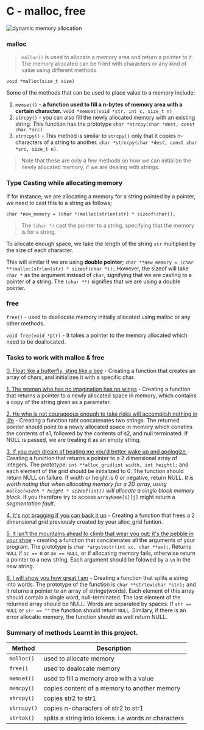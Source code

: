 # C - malloc, free

![dynamic memory allocation](https://media.geeksforgeeks.org/wp-content/cdn-uploads/Malloc-function-in-c.png)

### malloc
> `malloc()` is used to allocate a memory area and return a pointer to it. The memory allocated can be filled with characters or any kind of value using different methods. 

`void *malloc(size_t size)`

Some of the methods that can be used to place value to a memory include:

1. `memset()` - **a function used to fill a n-bytes of memory area with a certain character.** `void *memset(void *str, int c, size_t n)`
2. `strcpy()` - you can also fill the newly allocated memory with an existing string. This function has the prototype `char *strcpy(char *dest, const char *src)`
3. `strncpy()` - This method is similar to `strcpy()` only that it copies n-characters of a string to another. `char *strncpy(char *dest, const char *src, size_t n)`.

> Note that these are only a few methods on how we can initialize the newly allocated memory, if we are dealing with strings.

### Type Casting while allocating memory

If for instance, we are allocating a memory for a string pointed by a pointer, we need to cast this to a string as follows;

`char *new_memory = (char *)malloc(strlen(str) * sizeof(char));`

> The `(char *)` cast the pointer to a string, specifying that the memory is for a string.

To allocate enough space, we take the length of the string `str` multiplied by the size of each character.

This will similar if we are using **double pointer**;
`char **new_memory = (char **)malloc(strlen(str) * sizeof(char *));`
However, the sizeof will take `char *` as the argument instead of `char`, signifying that we are casting to a pointer of a string.
The `(char **)` signifies that we are using a double pointer.

### free

`free()` - used to deallocate memory initially allocated using malloc or any other methods.

`void free(void *ptr)` - It takes a pointer to the memory allocated which need to be deallocated.

### Tasks to work with malloc & free

[0. Float like a butterfly, sting like a bee](./0-create_array.c) - Creating a function that creates an array of chars, and initializes it with a specific char.


[1. The woman who has no imagination has no wings](./1-strdup.c) - Creating a function that returns a pointer to a newly allocated space in memory, which contains a copy of the string given as a parameter.


[2. He who is not courageous enough to take risks will accomplish nothing in life](./2-2-str_concat.c) - Creating a function taht concatenates two strings. The returned pointer should point to a newly allocated space in memory which conatins the contents of s1, followed by the contents of s2, and null terminated. If NULL is passed, we are treating it as an empty string.


[3. If you even dream of beating me you'd better wake up and apologize
](./3-alloc_grid.c) - Creating a function that returns a pointer to a 2 dimensional array of integers. The prototype: `int **alloc_grid(int width, int height);` and each element of the grid should be initialized to 0. The function should return NULL on failure. If width or height is 0 or negative, return NULL. *It is worth noting that when allocating memory for a 2D array, using `malloc(width * height * sizeof(int))` will allocate a single block memory block*. If you therefore try to access `arrayName[i][j]` might return a *segmentation fault*.


[4. It's not bragging if you can back it up](./4-free_grid.c) - Creating a function that frees a 2 dimensional grid previously created by your alloc_grid funtion.


[5. It isn't the mountains ahead to climb that wear you out; it's the pebble in your shoe](./100-argstostr.c) - creating a function that concatenates all the arguments of your program. The prototype is `char *argstostr(int ac, char **av);`. Returns `NULL` if `ac == 0` or `av == NULL`, or if allocating memory fails, otherwise return a pointer to a new string. Each argument should be folowed by a `\n` in the new string.


[6. I will show you how great I am](./101-strtow.c) - Creating a function that splits a string into words. The prototype of the function is `char **strtow(char *str);` and it returns a pointer to an array of strings(words). Each element of this array should contain a single word, null-terminated. The last element of the returned array should be NULL. Words are separated by spaces. If `str == NULL` or `str == ""` the function should return `NULL`. Similary, if there is an error allocatic memory, the function should as well return NULL.

### Summary of methods Learnt in this project.

| Method      | Description |
| ----------- | ----------- |
| `malloc()`      | used to allocate memory |
| `free()`        | used to dealocate memory |
| `memset()`      | used to fill a memory area with a value |
| `memcpy()` | copies content of a memory to another memory |
| `strcpy()` | copies str2 to str1 |
| `strncpy()` | copies n-characters of str2 to str1 |
| `strtok()` | splits a string into tokens. i.e words or characters |
